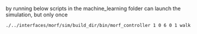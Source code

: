 by running below scripts in the machine_learning folder can launch the simulation, but only once
```
./../interfaces/morf/sim/build_dir/bin/morf_controller 1 0 6 0 1 walk
```
